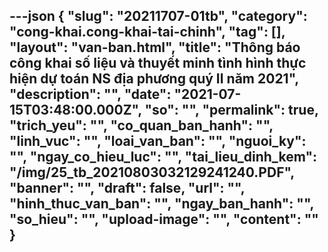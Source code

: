 ---json
{
    "slug": "20211707-01tb",
    "category": "cong-khai.cong-khai-tai-chinh",
    "tag": [],
    "layout": "van-ban.html",
    "title": "Thông báo công khai số liệu và thuyết minh tình hình thực hiện dự toán NS địa phương quý II năm 2021",
    "description": "",
    "date": "2021-07-15T03:48:00.000Z",
    "so": "",
    "permalink": true,
    "trich_yeu": "",
    "co_quan_ban_hanh": "",
    "linh_vuc": "",
    "loai_van_ban": "",
    "nguoi_ky": "",
    "ngay_co_hieu_luc": "",
    "tai_lieu_dinh_kem": "/img/25_tb_20210803032129241240.PDF",
    "banner": "",
    "draft": false,
    "url": "",
    "hinh_thuc_van_ban": "",
    "ngay_ban_hanh": "",
    "so_hieu": "",
    "upload-image": "",
    "__content__": ""
}
---
